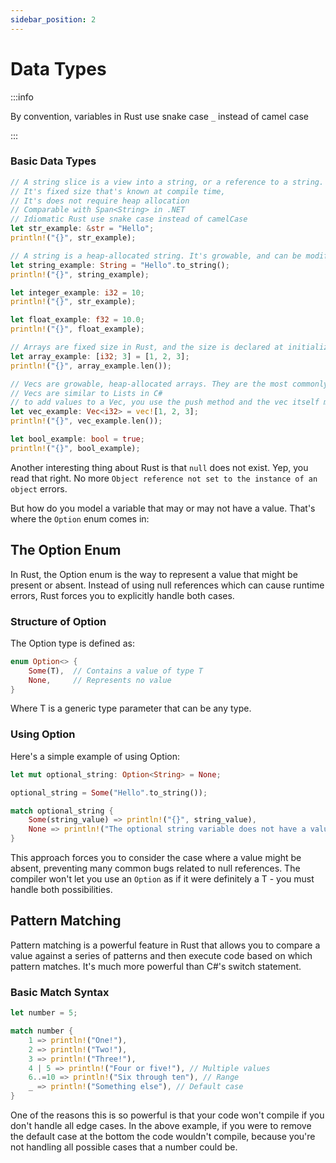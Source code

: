 ```yaml
---
sidebar_position: 2
---
```


# Data Types

:::info

By convention, variables in Rust use snake case `_` instead of camel case

:::

### Basic Data Types

```rust showLineNumbers
// A string slice is a view into a string, or a reference to a string.
// It's fixed size that's known at compile time,
// It's does not require heap allocation
// Comparable with Span<String> in .NET
// Idiomatic Rust use snake case instead of camelCase
let str_example: &str = "Hello";
println!("{}", str_example);

// A string is a heap-allocated string. It's growable, and can be modified
let string_example: String = "Hello".to_string();
println!("{}", string_example);

let integer_example: i32 = 10;
println!("{}", str_example);

let float_example: f32 = 10.0;
println!("{}", float_example);

// Arrays are fixed size in Rust, and the size is declared at initialization
let array_example: [i32; 3] = [1, 2, 3];
println!("{}", array_example.len());

// Vecs are growable, heap-allocated arrays. They are the most commonly used collection in Rust.
// Vecs are similar to Lists in C#
// to add values to a Vec, you use the push method and the vec itself must be mutable
let vec_example: Vec<i32> = vec![1, 2, 3];
println!("{}", vec_example.len());

let bool_example: bool = true;
println!("{}", bool_example);
```

Another interesting thing about Rust is that `null` does not exist. Yep, you read that right. No more `Object reference not set to the instance of an object` errors.

But how do you model a variable that may or may not have a value. That's where the `Option` enum comes in:

## The Option Enum

In Rust, the Option enum is the way to represent a value that might be present or absent. Instead of using null references which can cause runtime errors, Rust forces you to explicitly handle both cases.

### Structure of Option

The Option type is defined as:

```rust showLineNumbers
enum Option<> {
    Some(T),  // Contains a value of type T
    None,     // Represents no value
}
```

Where T is a generic type parameter that can be any type.

### Using Option

Here's a simple example of using Option:

```rust showLineNumbers
let mut optional_string: Option<String> = None;

optional_string = Some("Hello".to_string());

match optional_string {
    Some(string_value) => println!("{}", string_value),
    None => println!("The optional string variable does not have a value")
}

```

This approach forces you to consider the case where a value might be absent, preventing many common bugs related to null references. The compiler won't let you use an `Option` as if it were definitely a T - you must handle both possibilities.

## Pattern Matching

Pattern matching is a powerful feature in Rust that allows you to compare a value against a series of patterns and then execute code based on which pattern matches. It's much more powerful than C#'s switch statement.

### Basic Match Syntax

```rust showLineNumbers
let number = 5;

match number {
    1 => println!("One!"),
    2 => println!("Two!"),
    3 => println!("Three!"),
    4 | 5 => println!("Four or five!"), // Multiple values
    6..=10 => println!("Six through ten"), // Range
    _ => println!("Something else"), // Default case
}
```

One of the reasons this is so powerful is that your code won't compile if you don't handle all edge cases. In the above example, if you were to remove the default case at the bottom the code wouldn't compile, because you're not handling all possible cases that a number could be.